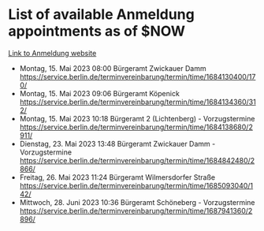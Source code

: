 # List of available Anmeldung appointments as of $NOW
[Link to Anmeldung website](https://service.berlin.de/terminvereinbarung/termin/tag.php?termin=1&anliegen[]=120686&dienstleisterlist=122210,122217,327316,122219,327312,122227,327314,122231,327346,122243,327348,122254,122252,329742,122260,329745,122262,329748,122271,327278,122273,327274,122277,327276,330436,122280,327294,122282,327290,122284,327292,122291,327270,122285,327266,122286,327264,122296,327268,150230,329760,122297,327286,122294,327284,122312,329763,122314,329775,122304,327330,122311,327334,122309,327332,317869,122281,327352,122279,329772,122283,122276,327324,122274,327326,122267,329766,122246,327318,122251,327320,122257,327322,122208,327298,122226,327300&herkunft=http%3A%2F%2Fservice.berlin.de%2Fdienstleistung%2F120686%2F)
- Montag, 15. Mai 2023 08:00 Bürgeramt Zwickauer Damm https://service.berlin.de/terminvereinbarung/termin/time/1684130400/170/
- Montag, 15. Mai 2023 09:06 Bürgeramt Köpenick https://service.berlin.de/terminvereinbarung/termin/time/1684134360/312/
- Montag, 15. Mai 2023 10:18 Bürgeramt 2 (Lichtenberg) - Vorzugstermine https://service.berlin.de/terminvereinbarung/termin/time/1684138680/2911/
- Dienstag, 23. Mai 2023 13:48 Bürgeramt Zwickauer Damm - Vorzugstermine https://service.berlin.de/terminvereinbarung/termin/time/1684842480/2866/
- Freitag, 26. Mai 2023 11:24 Bürgeramt Wilmersdorfer Straße https://service.berlin.de/terminvereinbarung/termin/time/1685093040/142/
- Mittwoch, 28. Juni 2023 10:36 Bürgeramt Schöneberg - Vorzugstermine https://service.berlin.de/terminvereinbarung/termin/time/1687941360/2896/
